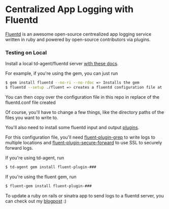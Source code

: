 # Centralized App Logging with Fluentd

[Fluentd](http://www.fluentd.org/) is an awesome open-source centrealized app logging service written in ruby and powered by open-source contributors via plugins. 

### Testing on Local

Install a local td-agent/fluentd server [with these docs](http://docs.fluentd.org/v0.12/categories/installation).

For example, if you're using the gem, you can just run
```bash
$ gem install fluentd --no-ri --no-rdoc => Installs the gem
$ fluentd --setup ./fluent => creates a fluentd configuration file at ./fluent
```

You can then copy over the configuration file in this repo in replace of the fluentd.conf file created

Of course, you'll have to change a few things, like the directory paths of the files you want to write to.

You'll also need to install some fluentd input and output [plugins](http://docs.fluentd.org/articles/input-plugin-overview).

For this configuration file, you'll need [fluent-plugin-grep](https://github.com/sonots/fluent-plugin-grep) to write logs to multiple locations and [fluent-plugin-secure-forward](https://github.com/tagomoris/fluent-plugin-secure-forward) to use SSL to securely forward logs. 

If you're using td-agent, run
```bash
$ td-agent gem install fluent-plugin-###
```

If you're using the fluent gem, run
```bash
$ fluent-gem install fluent-plugin-###
```

To update a ruby on rails or sinatra app to send logs to a fluentd server, you can check out my [blogpost](http://stephanieliu.net/coding/2015/07/18/struggling-with-fluentd-part-1.html) :)


